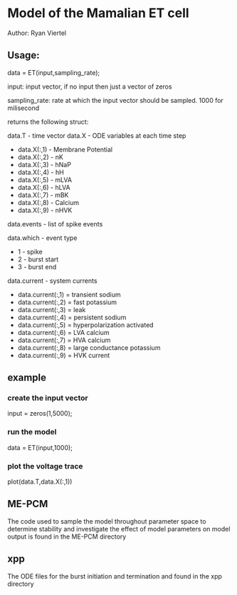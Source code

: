 # Model of the Mamalian ET cell

Author: Ryan Viertel

## Usage:

data = ET(input,sampling_rate);

input: input vector, if no input then just a vector of zeros

sampling_rate: rate at which the input vector should be sampled. 1000 for milisecond

returns the following struct:

data.T - time vector
data.X - ODE variables at each time step
* data.X(:,1) - Membrane Potential
* data.X(:,2) - nK
* data.X(:,3) - hNaP
* data.X(:,4) - hH
* data.X(:,5) - mLVA
* data.X(:,6) - hLVA
* data.X(:,7) - mBK
* data.X(:,8) - Calcium
* data.X(:,9) - nHVK

data.events - list of spike events

data.which - event type
* 1 - spike
* 2 - burst start
* 3 - burst end

data.current - system currents
* data.current(:,1) = transient sodium
* data.current(:,2) = fast potassium
* data.current(:,3) = leak
* data.current(:,4) = persistent sodium
* data.current(:,5) = hyperpolarization activated
* data.current(:,6) = LVA calcium
* data.current(:,7) = HVA calcium
* data.current(:,8) = large conductance potassium
* data.current(:,9) = HVK current

## example

### create the input vector
input = zeros(1,5000);
### run the model
data = ET(input,1000);
### plot the voltage trace
plot(data.T,data.X(:,1))

## ME-PCM
The code used to sample the model throughout parameter space to determine stability and investigate the effect of model parameters on model output is found in the ME-PCM directory

## xpp
The ODE files for the burst initiation and termination and found in the xpp directory

